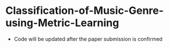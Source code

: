 # Classification-of-Music-Genre-using-Metric-Learning

* Code will be updated after the paper submission is confirmed



